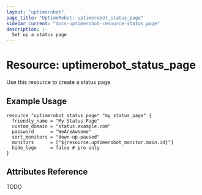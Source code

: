 ```yaml
---
layout: "uptimerobot"
page_title: "UptimeRobot: uptimerobot_status_page"
sidebar_current: "docs-uptimerobot-resource-status_page"
description: |-
  Set up a status page
---
```


# Resource: uptimerobot_status_page

Use this resource to create a status page

## Example Usage

```hcl
resource "uptimerobot_status_page" "my_status_page" {
  friendly_name = "My Status Page"
  custom_domain = "status.example.com"
  password      = "WeAreAwsome"
  sort_monitors = "down-up-paused"
  monitors      = ["${resource.uptimerobot_monitor.main.id}"]
  hide_logo     = false # pro only
}
```

## Attributes Reference

TODO

